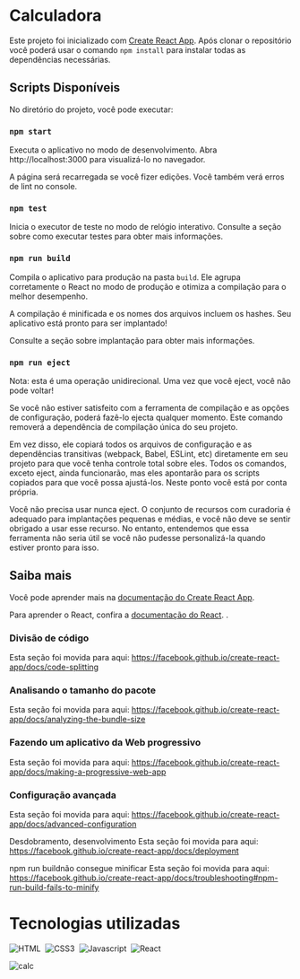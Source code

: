 # Calculadora

Este projeto foi inicializado com [Create React App](https://github.com/facebook/create-react-app).
Após clonar o repositório você poderá usar o comando `npm install` para instalar todas as dependências necessárias.

## Scripts Disponíveis
No diretório do projeto, você pode executar:

### `npm start`
Executa o aplicativo no modo de desenvolvimento.
Abra http://localhost:3000 para visualizá-lo no navegador.

A página será recarregada se você fizer edições.
Você também verá erros de lint no console.

### `npm test`
Inicia o executor de teste no modo de relógio interativo.
Consulte a seção sobre como executar testes para obter mais informações.

### `npm run build`
Compila o aplicativo para produção na pasta `build`.
Ele agrupa corretamente o React no modo de produção e otimiza a compilação para o melhor desempenho.

A compilação é minificada e os nomes dos arquivos incluem os hashes.
Seu aplicativo está pronto para ser implantado!

Consulte a seção sobre implantação para obter mais informações.


### `npm run eject`
Nota: esta é uma operação unidirecional. Uma vez que você eject, você não pode voltar!

Se você não estiver satisfeito com a ferramenta de compilação e as opções de configuração, poderá fazê-lo ejecta qualquer momento. Este comando removerá a dependência de compilação única do seu projeto.

Em vez disso, ele copiará todos os arquivos de configuração e as dependências transitivas (webpack, Babel, ESLint, etc) diretamente em seu projeto para que você tenha controle total sobre eles. Todos os comandos, exceto eject, ainda funcionarão, mas eles apontarão para os scripts copiados para que você possa ajustá-los. Neste ponto você está por conta própria.

Você não precisa usar nunca eject. O conjunto de recursos com curadoria é adequado para implantações pequenas e médias, e você não deve se sentir obrigado a usar esse recurso. No entanto, entendemos que essa ferramenta não seria útil se você não pudesse personalizá-la quando estiver pronto para isso.

## Saiba mais
Você pode aprender mais na [documentação do Create React App](https://facebook.github.io/create-react-app/docs/getting-started).

Para aprender o React, confira a [documentação do React](https://reactjs.org/). .

### Divisão de código
Esta seção foi movida para aqui: https://facebook.github.io/create-react-app/docs/code-splitting

### Analisando o tamanho do pacote
Esta seção foi movida para aqui: https://facebook.github.io/create-react-app/docs/analyzing-the-bundle-size

### Fazendo um aplicativo da Web progressivo
Esta seção foi movida para aqui: https://facebook.github.io/create-react-app/docs/making-a-progressive-web-app

### Configuração avançada
Esta seção foi movida para aqui: https://facebook.github.io/create-react-app/docs/advanced-configuration

Desdobramento, desenvolvimento
Esta seção foi movida para aqui: https://facebook.github.io/create-react-app/docs/deployment

npm run buildnão consegue minificar
Esta seção foi movida para aqui: https://facebook.github.io/create-react-app/docs/troubleshooting#npm-run-build-fails-to-minify


# Tecnologias utilizadas

![HTML](https://img.shields.io/badge/-HTML-3e3e3e?style=for-the-badge&logo=HTML5)&nbsp;
![CSS3](https://img.shields.io/badge/-CSS3-3e3e3e?style=for-the-badge&logo=CSS3&logoColor=1572B6)&nbsp;
![Javascript](https://img.shields.io/badge/-Javascript-3e3e3e?style=for-the-badge&logo=Javascript)&nbsp;
![React](https://img.shields.io/badge/-ReactJS-3e3e3e?style=for-the-badge&logo=react)&nbsp;



![calc](https://user-images.githubusercontent.com/98480921/151668762-41994661-184a-49db-8283-37bfdb066a96.png)


